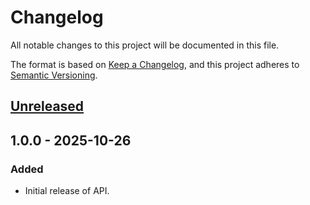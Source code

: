# Changelog

All notable changes to this project will be documented in this file.

The format is based on [Keep a Changelog](https://keepachangelog.com/en/1.1.0/),
and this project adheres to [Semantic Versioning](https://semver.org/spec/v2.0.0.html).

## [Unreleased]

## 1.0.0 - 2025-10-26

### Added

- Initial release of API.

[Unreleased]: https://github.com/lbkulinski/cta4j-java-sdk/compare/v1.0.0...HEAD
